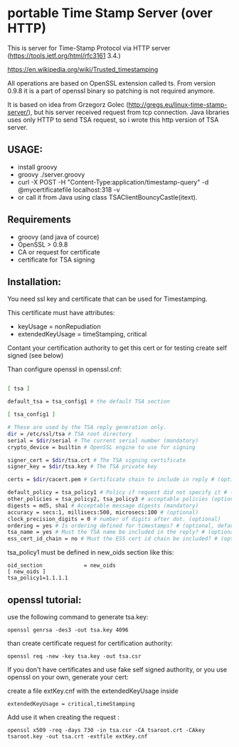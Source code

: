 # portable Time Stamp Server (over HTTP)

This is server for Time-Stamp Protocol via HTTP server (https://tools.ietf.org/html/rfc3161 3.4.)

https://en.wikipedia.org/wiki/Trusted_timestamping

All operations are based on OpenSSL extension called ts. From version 0.9.8 it is a part of openssl binary so patching is not required anymore.

It is based on idea from Grzegorz Golec (http://gregs.eu/linux-time-stamp-server/), but his server received request from tcp connection. Java libraries uses only HTTP to send TSA request, so i wrote this http version of TSA server.

## USAGE:
* install groovy
* groovy ./server.groovy
* curl -X POST -H "Content-Type:application/timestamp-query" -d @mycertificatefile localhost:318 -v
* or call it from Java using class TSAClientBouncyCastle(itext).

## Requirements
* groovy (and java of cource)
* OpenSSL > 0.9.8
* CA or request for certificate
* certificate for TSA signing

## Installation:

You need ssl key and certificate that can be used for Timestamping. 

This certificate must have attributes:
* keyUsage = nonRepudiation
* extendedKeyUsage = timeStamping, critical

Contant your certification authority to get this cert or for testing create self signed (see below)

Than configure openssl in openssl.cnf:

```sh

[ tsa ]

default_tsa = tsa_config1 # the default TSA section

[ tsa_config1 ]

# These are used by the TSA reply generation only. 
dir = /etc/ssl/tsa # TSA root directory 
serial = $dir/serial # The current serial number (mandatory) 
crypto_device = builtin # OpenSSL engine to use for signing 

signer_cert = $dir/tsa.crt # The TSA signing certificate
signer_key = $dir/tsa.key # The TSA private key

certs = $dir/cacert.pem # Certificate chain to include in reply # (optional) 

default_policy = tsa_policy1 # Policy if request did not specify it # (optional) 
other_policies = tsa_policy2, tsa_policy3 # acceptable policies (optional) 
digests = md5, sha1 # Acceptable message digests (mandatory) 
accuracy = secs:1, millisecs:500, microsecs:100 # (optional) 
clock_precision_digits = 0 # number of digits after dot. (optional) 
ordering = yes # Is ordering defined for timestamps? # (optional, default: no) 
tsa_name = yes # Must the TSA name be included in the reply? # (optional, default: no) 
ess_cert_id_chain = no # Must the ESS cert id chain be included? # (optional, default: no) 

```

tsa_policy1 must be defined in new_oids section like this:
```
oid_section             = new_oids
[ new_oids ]
tsa_policy1=1.1.1.1
```

## openssl tutorial:

use the following command to generate tsa.key:
```
openssl genrsa -des3 -out tsa.key 4096
```
than create certificate request for certification authority:
```
openssl req -new -key tsa.key -out tsa.csr
```

If you don't have certificates and use fake self signed authority, or you use openssl on your own, generate your cert:

create a file extKey.cnf with the extendedKeyUsage inside
```
extendedKeyUsage = critical,timeStamping
```

Add use it when creating the request :
```
openssl x509 -req -days 730 -in tsa.csr -CA tsaroot.crt -CAkey tsaroot.key -out tsa.crt -extfile extKey.cnf
```
